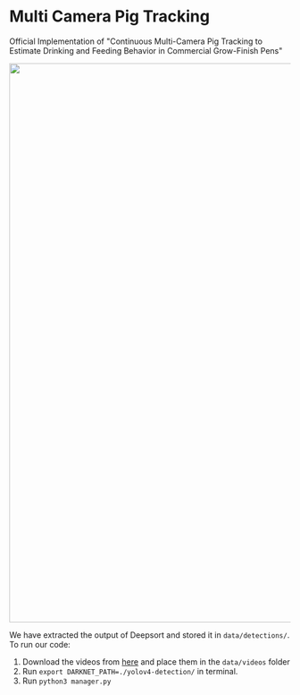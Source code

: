 # Multi Camera Pig Tracking
Official Implementation of "Continuous Multi-Camera Pig Tracking to Estimate Drinking and Feeding Behavior in Commercial Grow-Finish Pens"

<img src="data/pigs.gif" width="1000"></img>

We have extracted the output of Deepsort and stored it in ``data/detections/``. To run our code: 

1. Download the videos from [here](https://drive.google.com/drive/folders/1oYSxkPNxPle8qn5sxGyNLpIp9mMomlpB?usp=sharing) and place them in the ``data/videos`` folder
2. Run ``export DARKNET_PATH=./yolov4-detection/`` in terminal.
3. Run ``python3 manager.py``

